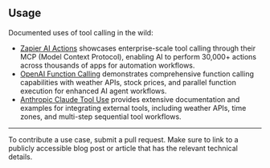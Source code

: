 ## Usage

Documented uses of tool calling in the wild:
* [Zapier AI Actions](https://zapier.com/blog/zapier-ai-guide/) showcases enterprise-scale tool calling through their MCP (Model Context Protocol), enabling AI to perform 30,000+ actions across thousands of apps for automation workflows.
* [OpenAI Function Calling](https://mirascope.com/blog/openai-function-calling) demonstrates comprehensive function calling capabilities with weather APIs, stock prices, and parallel function execution for enhanced AI agent workflows.
* [Anthropic Claude Tool Use](https://docs.anthropic.com/en/docs/build-with-claude/tool-use) provides extensive documentation and examples for integrating external tools, including weather APIs, time zones, and multi-step sequential tool workflows.

-------
To contribute a use case, submit a pull request. Make sure to link to a publicly accessible blog post or article that has the relevant technical details.

